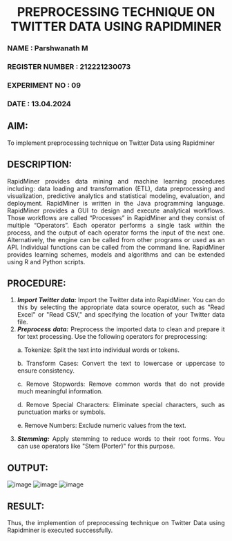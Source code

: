 <H1 ALIGN=CENTER> PREPROCESSING TECHNIQUE ON TWITTER DATA USING RAPIDMINER </H1>
<H3> NAME : Parshwanath M </H3>
<H3> REGISTER NUMBER : 212221230073 </H3>
<H3>EXPERIMENT NO : 09 </H3>
<H3>DATE  : 13.04.2024 </H3>

## AIM:
To implement preprocessing technique on Twitter Data using Rapidminer
## DESCRIPTION: 
<div align = "justify">
RapidMiner provides data mining and machine learning procedures including: data loading and transformation (ETL), data preprocessing and visualization, 
predictive analytics and statistical modeling, evaluation, and deployment. RapidMiner is written in the Java programming language. 
RapidMiner provides a GUI to design and execute analytical workflows. Those workflows are called “Processes” in RapidMiner and they consist of multiple “Operators”. 
Each operator performs a single task within the process, and the output of each operator forms the input of the next one. Alternatively, the engine can be called from 
other programs or used as an API. Individual functions can be called from the command line. 
RapidMiner provides learning schemes, models and algorithms and can be extended using R and Python scripts.

## PROCEDURE:
1) ***Import Twitter data:*** Import the Twitter data into RapidMiner. You can do this by selecting the appropriate
data source operator, such as "Read Excel" or "Read CSV," and specifying the location of your Twitter data
file.
2) ***Preprocess data:*** Preprocess the imported data to clean and prepare it for text processing. Use the following
operators for preprocessing:
    <p>a. Tokenize: Split the text into individual words or tokens.
    <p>b. Transform Cases: Convert the text to lowercase or uppercase to ensure consistency.
    <p>c. Remove Stopwords: Remove common words that do not provide much meaningful information.
    <p>d. Remove Special Characters: Eliminate special characters, such as punctuation marks or symbols.
    <p>e. Remove Numbers: Exclude numeric values from the text.
3) ***Stemming:*** Apply stemming to reduce words to their root forms. You can use operators like "Stem (Porter)"
for this purpose.


## OUTPUT:
![image](https://github.com/parsh2004/WDM_EXP9/assets/95388047/313a70a2-c494-42a7-b2b5-89f8790be9be)
![image](https://github.com/parsh2004/WDM_EXP9/assets/95388047/d46f6e19-0478-4d17-b9fb-0ca91f70dbc8)
![image](https://github.com/parsh2004/WDM_EXP9/assets/95388047/820a5940-df5a-4c99-b5de-23dad74cee8c)


## RESULT:
Thus, the implemention of preprocessing technique on Twitter Data using Rapidminer is executed successfully.

